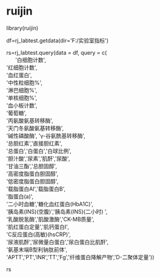 # ruijin

library(ruijin)

df=rj_labtest.getdata(dir='F:/实验室指标')

rs=rj_labtest.query(data = df,
                 query = c(   
&nbsp;&nbsp;&nbsp;&nbsp;&nbsp;&nbsp;'白细胞计数',    
                        '红细胞计数',                           
                           '血红蛋白',                           
                           '中性粒细胞%',  
                           '淋巴细胞%',   
                           '单核细胞%',       
                           '血小板计数',   
                           '葡萄糖',   
                           '丙氨酸氨基转移酶',    
                           '天门冬氨酸氨基转移酶',  
                           '碱性磷酸酶', 
                           'γ-谷氨酰基转移酶',   
                           '总胆红素','直接胆红素',    
                           '总蛋白','白蛋白','白球比例',    
                           '胆汁酸','尿素','肌酐','尿酸',    
                           '甘油三酯','总胆固醇',   
                           '高密度脂蛋白胆固醇',   
                           '低密度脂蛋白胆固醇',   
                           '载脂蛋白AI','载脂蛋白B',   
                           '脂蛋白(a)',    
                           '二小时血糖','糖化血红蛋白(HbA1C)',   
                           '胰岛素(INS)(空腹)','胰岛素(INS)(二小时) ',   
                           '乳酸脱氢酶','肌酸激酶','CK-MB质量',    
                           '肌红蛋白定量','肌钙蛋白I',    
                           'C反应蛋白(高敏)(hsCRP)',    
                           '尿液肌酐','尿微量白蛋白','尿白蛋白比肌酐',   
                           '氨基末端B型利钠肽前体',     
                           'APTT','PT','INR','TT','Fg','纤维蛋白降解产物','D-二聚体定量'))
                        
rs
